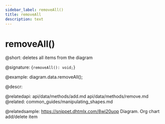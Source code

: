 ```yaml
---
sidebar_label: removeAll()
title: removeAll
description: text
---
```


# removeAll()

@short: deletes all items from the diagram

@signature: {`removeAll(): void;`}

@example:
diagram.data.removeAll();


@descr:



@relatedapi:
	api/data/methods/add.md
	api/data/methods/remove.md
@related:
	common_guides/manipulating_shapes.md
    
@relatedsample:	https://snippet.dhtmlx.com/8wi20uop	Diagram. Org chart add/delete item